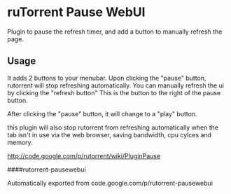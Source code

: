 # ruTorrent Pause WebUI #
Plugin to pause the refresh timer, and add a button to manually refresh the page.

## Usage ##
It adds 2 buttons to your menubar.
Upon clicking the "pause" button, rutorrent will stop refreshing automatically. You can manually refresh the ui by clicking the "refresh button" This is the button to the right of the pause button.

After clicking the "pause" button, it will change to a "play" button.

this plugin will also stop rutorrent from refreshing automatically when the tab isn't in use via the web browser, saving bandwidth, cpu cylces and memory.

http://code.google.com/p/rutorrent/wiki/PluginPause


####rutorrent-pausewebui

Automatically exported from code.google.com/p/rutorrent-pausewebui
